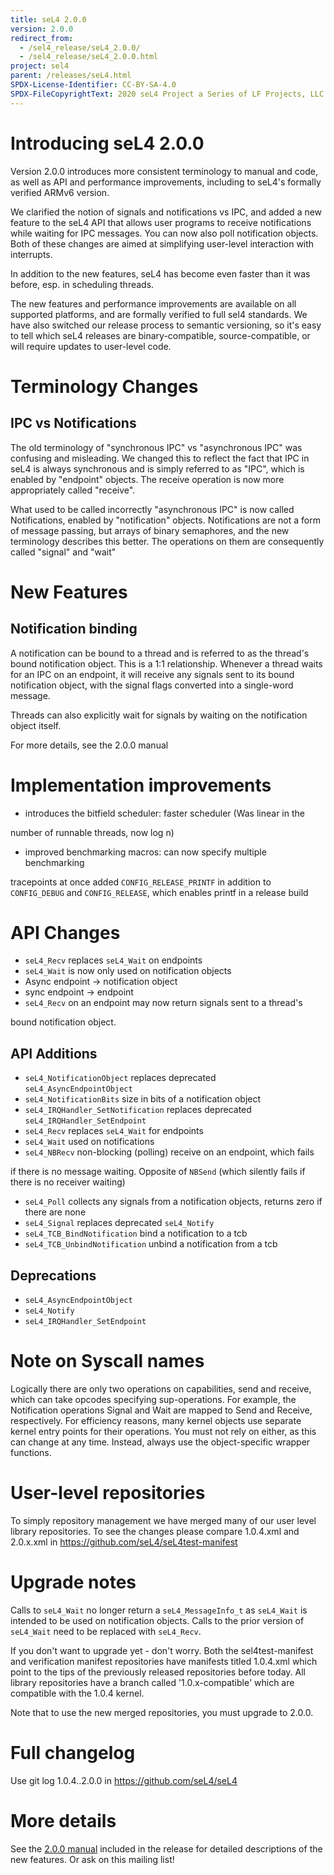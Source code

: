 ```yaml
---
title: seL4 2.0.0
version: 2.0.0
redirect_from:
  - /sel4_release/seL4_2.0.0/
  - /sel4_release/seL4_2.0.0.html
project: sel4
parent: /releases/seL4.html
SPDX-License-Identifier: CC-BY-SA-4.0
SPDX-FileCopyrightText: 2020 seL4 Project a Series of LF Projects, LLC.
---
```

# Introducing seL4 2.0.0


Version 2.0.0 introduces more consistent terminology to manual and code,
as well as API and performance improvements, including to seL4's
formally verified ARMv6 version.

We clarified the notion of signals and notifications vs IPC, and added a
new feature to the seL4 API that allows user programs to receive
notifications while waiting for IPC messages. You can now also poll
notification objects. Both of these changes are aimed at simplifying
user-level interaction with interrupts.

In addition to the new features, seL4 has become even faster than it was
before, esp. in scheduling threads.

The new features and performance improvements are available on all
supported platforms, and are formally verified to full sel4 standards.
We have also switched our release process to semantic versioning, so
it's easy to tell which seL4 releases are binary-compatible,
source-compatible, or will require updates to user-level code.

# Terminology Changes


## IPC vs Notifications


The old terminology of "synchronous IPC" vs "asynchronous IPC" was
confusing and misleading. We changed this to reflect the fact that IPC
in seL4 is always synchronous and is simply referred to as "IPC", which
is enabled by "endpoint" objects. The receive operation is now more
appropriately called "receive".

What used to be called incorrectly "asynchronous IPC" is now called
Notifications, enabled by "notification" objects. Notifications are not
a form of message passing, but arrays of binary semaphores, and the new
terminology describes this better. The operations on them are
consequently called "signal" and "wait"

# New Features


## Notification binding


A notification can be bound to a thread and is referred to as the
thread's bound notification object. This is a 1:1 relationship. Whenever
a thread waits for an IPC on an endpoint, it will receive any signals
sent to its bound notification object, with the signal flags converted
into a single-word message.

Threads can also explicitly wait for signals by waiting on the
notification object itself.

For more details, see the 2.0.0 manual

# Implementation improvements


- introduces the bitfield scheduler: faster scheduler (Was linear in
      the

number of runnable threads, now log n)

- improved benchmarking macros: can now specify multiple
        benchmarking

tracepoints at once added
`CONFIG_RELEASE_PRINTF` in addition to `CONFIG_DEBUG` and `CONFIG_RELEASE`, which
enables printf in a release build

# API Changes


- `seL4_Recv` replaces `seL4_Wait` on endpoints
- `seL4_Wait` is now only used on notification objects
- Async endpoint -> notification object
- sync endpoint -> endpoint
- `seL4_Recv` on an endpoint may now return signals sent to a
      thread's

bound notification object.

## API Additions


- `seL4_NotificationObject` replaces deprecated
      `seL4_AsyncEndpointObject`
- `seL4_NotificationBits` size in bits of a notification object
- `seL4_IRQHandler_SetNotification` replaces deprecated
      `seL4_IRQHandler_SetEndpoint`
- `seL4_Recv` replaces `seL4_Wait` for endpoints
- `seL4_Wait` used on notifications
- `seL4_NBRecv` non-blocking (polling) receive on an endpoint,
      which fails

if there is no message waiting. Opposite of `NBSend` (which silently
fails if there is no receiver waiting)
- `seL4_Poll` collects any
signals from a notification objects, returns zero if there are none
- `seL4_Signal` replaces deprecated `seL4_Notify`
- `seL4_TCB_BindNotification` bind a notification to a tcb
- `seL4_TCB_UnbindNotification` unbind a notification from a tcb

## Deprecations


- `seL4_AsyncEndpointObject`
- `seL4_Notify`
- `seL4_IRQHandler_SetEndpoint`

# Note on Syscall names


Logically there are only two operations on capabilities, send and
receive, which can take opcodes specifying sup-operations. For example,
the Notification operations Signal and Wait are mapped to Send and
Receive, respectively. For efficiency reasons, many kernel objects use
separate kernel entry points for their operations. You must not rely on
either, as this can change at any time. Instead, always use the
object-specific wrapper functions.

# User-level repositories


To simply repository management we have merged many of our user level
library repositories. To see the changes please compare 1.0.4.xml and
2.0.x.xml in <https://github.com/seL4/seL4test-manifest>

# Upgrade notes


Calls to `seL4_Wait` no longer return a `seL4_MessageInfo_t`
as `seL4_Wait` is intended to be used on notification objects.
Calls to the prior version of `seL4_Wait` need to be replaced with
`seL4_Recv`.

If you don't want to upgrade yet - don't worry. Both the
sel4test-manifest and verification manifest repositories have manifests
titled 1.0.4.xml which point to the tips of the previously released
repositories before today. All library repositories have a branch called
'1.0.x-compatible' which are compatible with the 1.0.4 kernel.

Note that to use the new merged repositories, you must upgrade to 2.0.0.

# Full changelog


Use git log 1.0.4..2.0.0 in <https://github.com/seL4/seL4>

# More details


See the [2.0.0
manual](http://sel4.systems/Info/Docs/seL4-manual-2.0.0.pdf)
included in the release for detailed descriptions of the new features.
Or ask on this mailing list!
